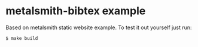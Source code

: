 # metalsmith-bibtex example

Based on metalsmith static website example. To test it out yourself just run:

    $ make build

